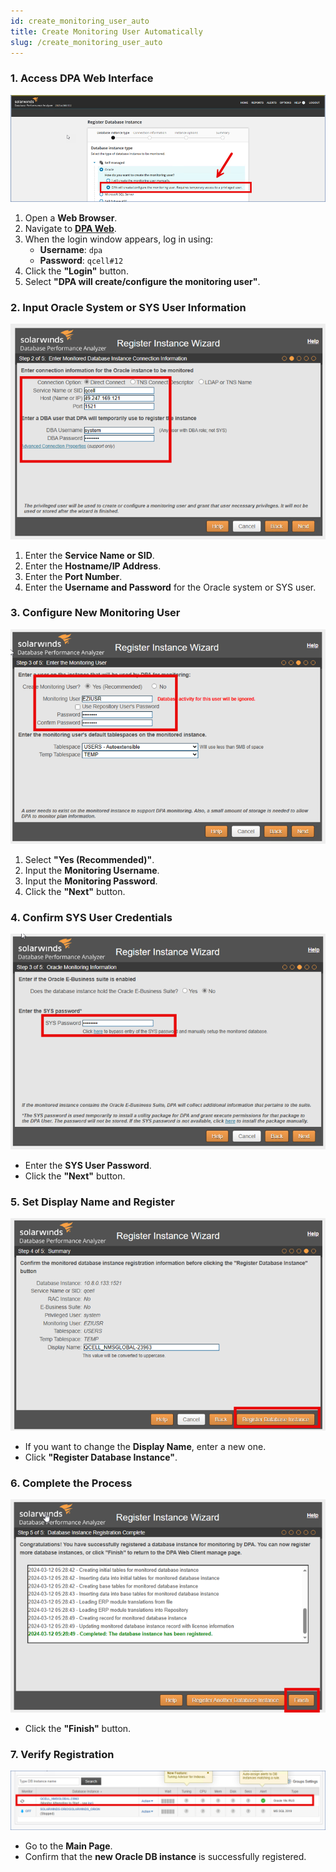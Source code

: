 ```yaml
---
id: create_monitoring_user_auto
title: Create Monitoring User Automatically
slug: /create_monitoring_user_auto
---
```


### **1. Access DPA Web Interface**  
![create_monitoring_user_auto](\create_monitoring_user_auto\1.png)  
1. Open a **Web Browser**.  
2. Navigate to **[DPA Web](https://10.204.42.7:8443/iwc/ng/registerDbWizard?returnPage=main)**.  
3. When the login window appears, log in using:  
   - **Username**: `dpa`  
   - **Password**: `qcell#12`  
4. Click the **"Login"** button.  
5. Select **"DPA will create/configure the monitoring user"**.  

### **2. Input Oracle System or SYS User Information**  
![create_monitoring_user_auto](\create_monitoring_user_auto\2.png)  
1. Enter the **Service Name or SID**.  
2. Enter the **Hostname/IP Address**.  
3. Enter the **Port Number**.  
4. Enter the **Username and Password** for the Oracle system or SYS user.  

### **3. Configure New Monitoring User**  
![create_monitoring_user_auto](\create_monitoring_user_auto\3.png)  
1. Select **"Yes (Recommended)"**.  
2. Input the **Monitoring Username**.  
3. Input the **Monitoring Password**.  
4. Click the **"Next"** button.  

### **4. Confirm SYS User Credentials**  
![create_monitoring_user_auto](\create_monitoring_user_auto\4.png)  
- Enter the **SYS User Password**.  
- Click the **"Next"** button.  

### **5. Set Display Name and Register**  
![create_monitoring_user_auto](\create_monitoring_user_auto\5.png)  
- If you want to change the **Display Name**, enter a new one.  
- Click **"Register Database Instance"**.  

### **6. Complete the Process**  
![create_monitoring_user_auto](\create_monitoring_user_auto\6.png)  
- Click the **"Finish"** button.  

### **7. Verify Registration**  
![create_monitoring_user_auto](\create_monitoring_user_auto\7.png)  
- Go to the **Main Page**.  
- Confirm that the **new Oracle DB instance** is successfully registered.  